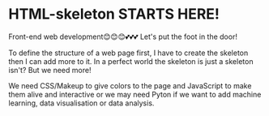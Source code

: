 # HTML-skeleton STARTS HERE!
Front-end web development😊😊😊💕💕💕 
Let's put the foot in the door!

To define the structure of a web page first, I have to create the skeleton then I can add more to it.
In a perfect world the skeleton is just a skeleton isn't?
But we need more!

We need CSS/Makeup to give colors to the page and JavaScript to make them alive and interactive or we may need Pyton if we want to add machine learning, data visualisation or data analysis.
